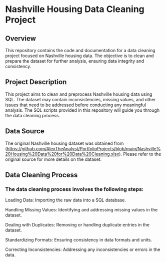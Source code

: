 # Nashville Housing Data Cleaning Project
## Overview
This repository contains the code and documentation for a data cleaning project focused on Nashville housing data. The objective is to clean and prepare the dataset for further analysis, ensuring data integrity and consistency.

## Project Description
This project aims to clean and preprocess Nashville housing data using SQL. The dataset may contain inconsistencies, missing values, and other issues that need to be addressed before conducting any meaningful analysis. The SQL scripts provided in this repository will guide you through the data cleaning process.

## Data Source
The original Nashville housing dataset was obtained from (https://github.com/AlexTheAnalyst/PortfolioProjects/blob/main/Nashville%20Housing%20Data%20for%20Data%20Cleaning.xlsx). Please refer to the original source for more details on the dataset.

## Data Cleaning Process
### The data cleaning process involves the following steps:

Loading Data: Importing the raw data into a SQL database.

Handling Missing Values: Identifying and addressing missing values in the dataset.

Dealing with Duplicates: Removing or handling duplicate entries in the dataset.

Standardizing Formats: Ensuring consistency in data formats and units.

Correcting Inconsistencies: Addressing any inconsistencies or errors in the data.


